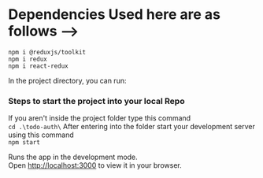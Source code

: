 # Dependencies Used here are as follows -->
`npm i @reduxjs/toolkit` \
`npm i redux` \
`npm i react-redux` 



In the project directory, you can run:

### Steps to start the project into your local Repo
If you aren't inside the project folder type this command \
`cd .\todo-auth\`
After entering into the folder start your development server using this command \
`npm start` 


Runs the app in the development mode.\
Open [http://localhost:3000](http://localhost:3000) to view it in your browser.

